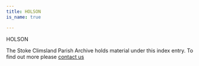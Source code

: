 ```yaml
---
title: HOLSON
is_name: true

---
```


HOLSON


The Stoke Climsland Parish Archive holds material under this index entry. To find out more please [contact us](/contact/)
